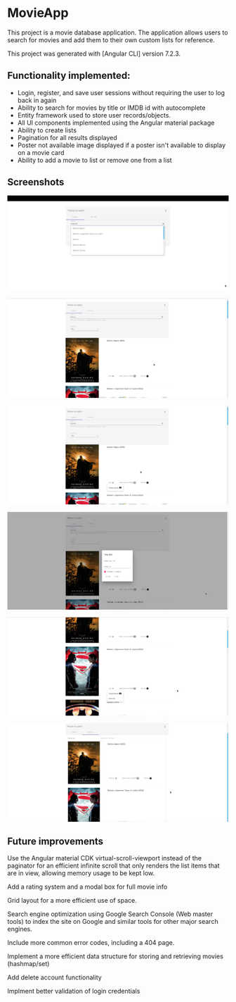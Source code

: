 # MovieApp
This project is a movie database application. The application allows users to search for movies and add them to their own custom lists for reference.

This project was generated with [Angular CLI] version 7.2.3.


## Functionality implemented: 
  
  * Login, register, and save user sessions without requiring the user to log back in again
  * Ability to search for movies by title or IMDB id with autocomplete
  * Entity framework used to store user records/objects. 
  * All UI components implemented using the Angular material package
  * Ability to create lists
  * Pagination for all results displayed
  * Poster not available image displayed if a poster isn't available to display on a movie card
  * Ability to add a movie to list or remove one from a list


## Screenshots

![alt text](screenshots/screen1.png "Description goes here")


![alt text](screenshots/screen2.png "Description goes here")


![alt text](screenshots/screen3.png "Description goes here")


![alt text](screenshots/screen4.png "Description goes here")

![alt text](screenshots/screen5.png "Description goes here")

![alt text](screenshots/screen6.png "Description goes here")


## Future improvements
Use the Angular material CDK virtual-scroll-viewport instead of the paginator for an efficient infinite scroll that only
renders the list items that are in view, allowing memory usage to be kept low.

Add a rating system and a modal box for full movie info

Grid layout for a more efficient use of space.

Search engine optimization using Google Search Console (Web master tools) to index the site on Google and similar tools
for other major search engines.

Include more common error codes, including a 404 page.

Implement a more efficient data structure for storing and retrieving movies (hashmap/set)

Add delete account functionality

Implment better validation of login credentials
